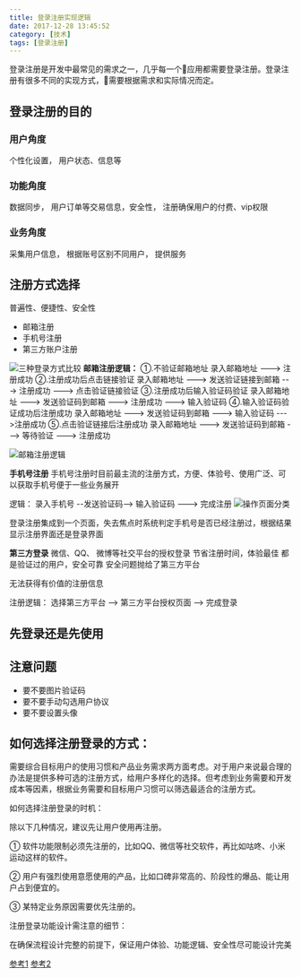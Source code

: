 ```yaml
---
title: 登录注册实现逻辑
date: 2017-12-28 13:45:52
category: [技术]
tags: [登录注册]
---
```

登录注册是开发中最常见的需求之一，几乎每一个应用都需要登录注册。登录注册有很多不同的实现方式，需要根据需求和实际情况而定。
## 登录注册的目的
### 用户角度
个性化设置， 用户状态、信息等

### 功能角度
数据同步， 用户订单等交易信息，安全性， 注册确保用户的付费、vip权限

### 业务角度
采集用户信息， 根据账号区别不同用户， 提供服务

## 注册方式选择
普遍性、便捷性、安全性
- 邮箱注册
- 手机号注册
- 第三方账户注册

![三种登录方式比较](https://upload-images.jianshu.io/upload_images/1552658-ccf01dc360965fd7.jpg?imageMogr2/auto-orient/strip%7CimageView2/2/w/700)
**邮箱注册逻辑：**
①.不验证邮箱地址
录入邮箱地址 ---> 注册成功
②.注册成功后点击链接验证
录入邮箱地址 ---> 发送验证链接到邮箱 ---> 注册成功 ---> 点击验证链接验证
③.注册成功后输入验证码验证
录入邮箱地址 ---> 发送验证码到邮箱 ---> 注册成功 ---> 输入验证码
④.输入验证码验证成功后注册成功
录入邮箱地址 ---> 发送验证码到邮箱 ---> 输入验证码 --->注册成功
⑤.点击验证链接后注册成功
录入邮箱地址 ---> 发送验证码到邮箱 ---> 等待验证 ---> 注册成功

![邮箱注册逻辑](https://upload-images.jianshu.io/upload_images/1552658-2bae1ec5c4dd7540.jpg?imageMogr2/auto-orient/strip%7CimageView2/2/w/700)

**手机号注册**
手机号注册时目前最主流的注册方式，方便、体验号、使用广泛、可以获取手机号便于一些业务展开

逻辑：
录入手机号 --发送验证码--> 输入验证码 ---> 完成注册 
![操作页面分类](https://upload-images.jianshu.io/upload_images/1552658-0df4af0aaedb76f6.jpg?imageMogr2/auto-orient/strip%7CimageView2/2/w/700)

登录注册集成到一个页面，失去焦点时系统判定手机号是否已经注册过，根据结果显示注册界面还是登录界面

**第三方登录**
微信、QQ、 微博等社交平台的授权登录
节省注册时间，体验最佳
都是验证过的用户，安全可靠
安全问题抛给了第三方平台

无法获得有价值的注册信息

注册逻辑：
选择第三方平台 --> 第三方平台授权页面 --> 完成登录


## 先登录还是先使用

## 注意问题 
- 要不要图片验证码
- 要不要手动勾选用户协议
- 要不要设置头像


## 如何选择注册登录的方式：

需要综合目标用户的使用习惯和产品业务需求两方面考虑。对于用户来说最合理的办法是提供多种可选的注册方式，给用户多样化的选择。但考虑到业务需要和开发成本等因素，根据业务需要和目标用户习惯可以筛选最适合的注册方式。

如何选择注册登录的时机：

除以下几种情况，建议先让用户使用再注册。

① 软件功能限制必须先注册的，比如QQ、微信等社交软件，再比如咕咚、小米运动这样的软件。

② 用户有强烈使用意愿使用的产品，比如口碑非常高的、阶段性的爆品、能让用户占到便宜的。

③ 某特定业务原因需要优先注册的。

注册登录功能设计需注意的细节：

在确保流程设计完整的前提下，保证用户体验、功能逻辑、安全性尽可能设计完美


[参考1](https://www.jianshu.com/p/3703ec3e93ff)
[参考2](https://www.jianshu.com/p/9c92aa5b262b)
